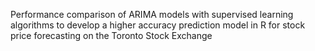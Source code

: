 Performance comparison of ARIMA models with supervised learning algorithms to develop a higher accuracy prediction model in R for stock price forecasting on the Toronto Stock Exchange
